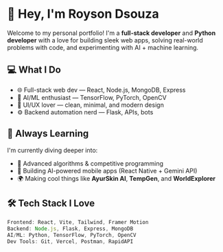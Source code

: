 # 👋 Hey, I'm Royson Dsouza

Welcome to my personal portfolio! I'm a **full-stack developer** and **Python developer** with a love for building sleek web apps, solving real-world problems with code, and experimenting with AI + machine learning.

## 💻 What I Do

- 🌐 Full-stack web dev — React, Node.js, MongoDB, Express
- 🔬 AI/ML enthusiast — TensorFlow, PyTorch, OpenCV
- 🎨 UI/UX lover — clean, minimal, and modern design
- ⚙️ Backend automation nerd — Flask, APIs, bots

## 🧠 Always Learning

I'm currently diving deeper into:

- 🧠 Advanced algorithms & competitive programming
- 📱 Building AI-powered mobile apps (React Native + Gemini API)
- 🌍 Making cool things like **AyurSkin AI**, **TempGen**, and **WorldExplorer**

## 🛠 Tech Stack I Love

```js
Frontend: React, Vite, Tailwind, Framer Motion  
Backend: Node.js, Flask, Express, MongoDB  
AI/ML: Python, TensorFlow, PyTorch, OpenCV  
Dev Tools: Git, Vercel, Postman, RapidAPI
